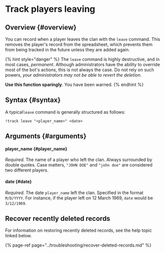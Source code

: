# Track players leaving

## Overview {#overview}

You can record when a player leaves the clan with the `leave` command. This removes the player's record from the spreadsheet, which prevents them from being tracked in the future unless they are added again.

{% hint style="danger" %}
The `leave` command is highly destructive, and in most cases, _permanent_. Although administrators have the ability to override most of the bot's actions, this is not always the case. Do not rely on such powers, _your administrators may not be able to revert the deletion_.

**Use this function sparingly**. You have been warned.
{% endhint %}

## Syntax {#syntax}

A typical`leave` command is generally structured as follows:

```text
!track leave "<player_name>" <date>
```

## Arguments {#arguments}

#### player\_name {#player_name}

_Required._ The name of a player who left the clan. Always surrounded by double quotes. Case matters, `"JOHN DOE"` and `"john doe"` are considered two different players.

#### date {#date}

_Required._ The date `player_name` left the clan. Specified in the format `M/D/YYYY`. For instance, if the player left on 12 March 1969, `date` would be `3/12/1969`.  


## Recover recently deleted records

For information on restoring recently deleted records, see the help topic linked below.

{% page-ref page="../troubleshooting/recover-deleted-records.md" %}



